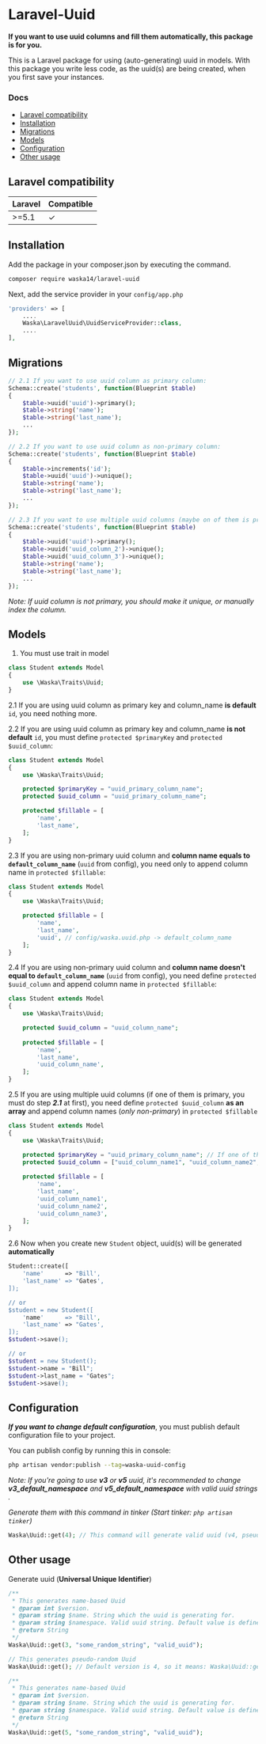 # Laravel-Uuid
**If you want to use uuid columns and fill them automatically, this package is for you.**

This is a Laravel package for using (auto-generating) uuid in models.
With this package you write less code, as the uuid(s) are being created, when you first save your instances.

### Docs

* [Laravel compatibility](#laravel-compatibility)
* [Installation](#installation)
* [Migrations](#migrations)
* [Models](#models)
* [Configuration](#configuration)
* [Other usage](#other-usage)

## Laravel compatibility

 Laravel  | Compatible
:---------|:----------
&#62;=5.1 | ✓


## Installation

Add the package in your composer.json by executing the command.

```bash
composer require waska14/laravel-uuid
```

Next, add the service provider in your `config/app.php`

```php
'providers' => [
    ....
    Waska\LaravelUuid\UuidServiceProvider::class,
    ....
],
```

## Migrations

```php
// 2.1 If you want to use uuid column as primary column:
Schema::create('students', function(Blueprint $table)
{
    $table->uuid('uuid')->primary();
    $table->string('name');
    $table->string('last_name');
    ...
});

// 2.2 If you want to use uuid column as non-primary column:
Schema::create('students', function(Blueprint $table)
{
    $table->increments('id');
    $table->uuid('uuid')->unique();
    $table->string('name');
    $table->string('last_name');
    ...
});

// 2.3 If you want to use multiple uuid columns (maybe on of them is primary):
Schema::create('students', function(Blueprint $table)
{
    $table->uuid('uuid')->primary();
    $table->uuid('uuid_column_2')->unique();
    $table->uuid('uuid_column_3')->unique();
    $table->string('name');
    $table->string('last_name');
    ...
});
```

*Note: If uuid column is not primary, you should make it unique, or manually index the column.*

## Models

1. You must use trait in model
```php
class Student extends Model
{
    use \Waska\Traits\Uuid;
}
```

2.1 If you are using uuid column as primary key and column_name **is default** `id`, you need nothing more.

2.2 If you are using uuid column as primary key and column_name **is not default** `id`, you must 
define `protected $primaryKey` and `protected $uuid_column`:
```php
class Student extends Model
{
    use \Waska\Traits\Uuid;

    protected $primaryKey = "uuid_primary_column_name";
    protected $uuid_column = "uuid_primary_column_name";

    protected $fillable = [
        'name',
        'last_name',
    ];
}
```

2.3 If you are using non-primary uuid column and **column name equals to `default_column_name`** (`uuid` from config), 
you need only to append column name in `protected $fillable`:
```php
class Student extends Model
{
    use \Waska\Traits\Uuid;

    protected $fillable = [
        'name',
        'last_name',
        'uuid', // config/waska.uuid.php -> default_column_name
    ];
}
```

2.4 If you are using non-primary uuid column and **column name doesn't equal to `default_column_name`** (`uuid` from config), 
you need define `protected $uuid_column` and append column name in `protected $fillable`:
```php
class Student extends Model
{
    use \Waska\Traits\Uuid;

    protected $uuid_column = "uuid_column_name";
    
    protected $fillable = [
        'name',
        'last_name',
        'uuid_column_name',
    ];
}
```

2.5 If you are using multiple uuid columns (if one of them is primary, you must do step ***2.1*** at first),
you need define `protected $uuid_column` **as an array** and append column names (*only non-primary*) in `protected $fillable`
```php
class Student extends Model
{
    use \Waska\Traits\Uuid;

    protected $primaryKey = "uuid_primary_column_name"; // If one of them is primary
    protected $uuid_column = ["uuid_column_name1", "uuid_column_name2", "uuid_column_name3"];
    
    protected $fillable = [
        'name',
        'last_name',
        'uuid_column_name1',
        'uuid_column_name2',
        'uuid_column_name3',
    ];
}
```

2.6 Now when you create new `Student` object, uuid(s) will be generated **automatically**
```php
Student::create([
    'name'      => "Bill',
    'last_name' => "Gates',
]);

// or
$student = new Student([
    'name'      => "Bill',
    'last_name' => "Gates',
]);
$student->save();

// or
$student = new Student();
$student->name = "Bill";
$student->last_name = "Gates";
$student->save();
```


## Configuration

***If you want to change default configuration***, you must publish default configuration file to your project.

You can publish config by running this in console:
```bash
php artisan vendor:publish --tag=waska-uuid-config
```

*Note: If you're going to use **v3** or **v5** uuid, it's recommended to change **v3_default_namespace** 
and **v5_default_namespace** with valid uuid strings .*

*Generate them with this command in tinker (Start tinker: `php artisan tinker`)*
```php
Waska\Uuid::get(4); // This command will generate valid uuid (v4, pseudo-random) string
```



## Other usage

Generate uuid (**Universal Unique Identifier**)
```php
/**
 * This generates name-based Uuid
 * @param int $version.
 * @param string $name. String which the uuid is generating for.
 * @param string $namespace. Valid uuid string. Default value is defined in config/waska.uuid.php
 * @return String
 */
Waska\Uuid::get(3, "some_random_string", "valid_uuid");

// This generates pseudo-random Uuid
Waska\Uuid::get(); // Default version is 4, so it means: Waska\Uuid::get(4);

/**
 * This generates name-based Uuid
 * @param int $version.
 * @param string $name. String which the uuid is generating for.
 * @param string $namespace. Valid uuid string. Default value is defined in config/waska.uuid.php
 * @return String
 */
Waska\Uuid::get(5, "some_random_string", "valid_uuid");
```

